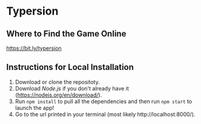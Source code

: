 # Typersion
## Where to Find the Game Online
https://bit.ly/typersion
## Instructions for Local Installation
1. Download or clone the repositoty.
2. Download *Node.js* if you don't already have it (https://nodejs.org/en/download/).
3. Run `npm install` to pull all the dependencies and then run `npm start` to launch the app!
4. Go to the url printed in your terminal (most likely http://localhost:8000/).

